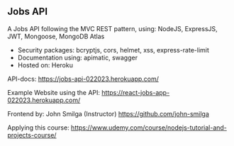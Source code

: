 ## Jobs API

A Jobs API following the MVC REST pattern, using: NodeJS, ExpressJS, JWT, Mongoose, MongoDB Atlas
  - Security packages: bcryptjs, cors, helmet, xss, express-rate-limit
  - Documentation using: apimatic, swagger
  - Hosted on: Heroku

API-docs:  https://jobs-api-022023.herokuapp.com/

Example Website using the API: https://react-jobs-app-022023.herokuapp.com/

Frontend by: John Smilga (Instructor) https://github.com/john-smilga

Applying this course: https://www.udemy.com/course/nodejs-tutorial-and-projects-course/




